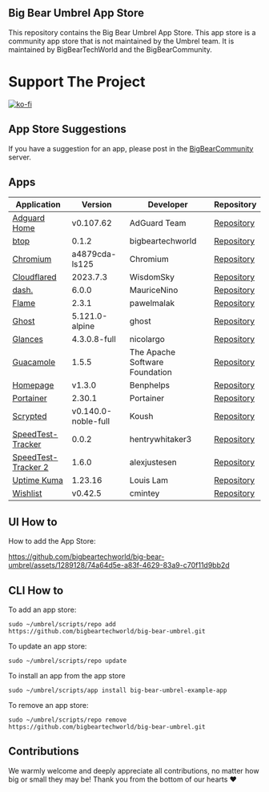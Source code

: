 ## Big Bear Umbrel App Store

This repository contains the Big Bear Umbrel App Store. This app store is a community app store that is not maintained by the Umbrel team. It is maintained by BigBearTechWorld and the BigBearCommunity.

# Support The Project

[![ko-fi](https://ko-fi.com/img/githubbutton_sm.svg)](https://ko-fi.com/E1E5NDK3I)

## App Store Suggestions

If you have a suggestion for an app, please post in the [BigBearCommunity](https://community.bigbeartechworld.com) server.

## Apps

| Application | Version | Developer | Repository |
| --- | --- | --- | --- |
| [Adguard Home](https://adguard.com/en/adguard-home/overview.html) | v0.107.62 | AdGuard Team | [Repository](https://github.com/AdguardTeam/AdguardHome) |
| [btop](https://github.com/bigbeartechworld/big-bear-docker-images) | 0.1.2 | bigbeartechworld | [Repository](https://github.com/bigbeartechworld/big-bear-docker-images) |
| [Chromium](https://www.chromium.org/chromium-projects/) | a4879cda-ls125 | Chromium | [Repository](https://www.chromium.org/chromium-projects/) |
| [Cloudflared](https://github.com/WisdomSky/CasaOS-Cloudflared) | 2023.7.3 | WisdomSky | [Repository](https://github.com/WisdomSky/CasaOS-Cloudflared) |
| [dash.](https://getdashdot.com/) | 6.0.0 | MauriceNino | [Repository](https://github.com/MauriceNino/dashdot) |
| [Flame](https://github.com/pawelmalak/flame) | 2.3.1 | pawelmalak | [Repository](https://github.com/pawelmalak/flame) |
| [Ghost](https://github.com/TryGhost/Ghost) | 5.121.0-alpine | ghost | [Repository](https://github.com/TryGhost/Ghost) |
| [Glances](https://github.com/nicolargo/glances) | 4.3.0.8-full | nicolargo | [Repository](https://github.com/nicolargo/glances) |
| [Guacamole](https://guacamole.apache.org/) | 1.5.5 | The Apache Software Foundation | [Repository](https://github.com/search?utf8=%E2%9C%93&q=repo:apache/guacamole-server+repo:apache/guacamole-client+repo:apache/guacamole-website&type=Repositories) |
| [Homepage](https://github.com/Benphelps/Homepage) | v1.3.0 | Benphelps | [Repository](https://github.com/Benphelps/Homepage) |
| [Portainer](https://www.portainer.io) | 2.30.1 | Portainer | [Repository](https://www.portainer.io/) |
| [Scrypted](https://scrypted.app) | v0.140.0-noble-full | Koush | [Repository](https://github.com/koush/scrypted) |
| [SpeedTest-Tracker](https://github.com/henrywhitaker3/Speedtest-Tracker) | 0.0.2 | hentrywhitaker3 | [Repository](https://github.com/henrywhitaker3/Speedtest-Tracker) |
| [SpeedTest-Tracker 2](https://github.com/alexjustesen/Speedtest-Tracker) | 1.6.0 | alexjustesen | [Repository](https://github.com/alexjustesen/Speedtest-Tracker) |
| [Uptime Kuma](https://uptime.kuma.pet) | 1.23.16 | Louis Lam | [Repository](https://github.com/louislam/uptime-kuma) |
| [Wishlist](https://github.com/cmintey/wishlist) | v0.42.5 | cmintey | [Repository](https://github.com/cmintey/wishlist) |


## UI How to

How to add the App Store:

https://github.com/bigbeartechworld/big-bear-umbrel/assets/1289128/74a64d5e-a83f-4629-83a9-c70f11d9bb2d

## CLI How to

To add an app store:

```
sudo ~/umbrel/scripts/repo add https://github.com/bigbeartechworld/big-bear-umbrel.git
```

To update an app store:

```
sudo ~/umbrel/scripts/repo update
```

To install an app from the app store

```
sudo ~/umbrel/scripts/app install big-bear-umbrel-example-app
```

To remove an app store:

```
sudo ~/umbrel/scripts/repo remove https://github.com/bigbeartechworld/big-bear-umbrel.git
```

## Contributions

We warmly welcome and deeply appreciate all contributions, no matter how big or small they may be! Thank you from the bottom of our hearts ❤️
